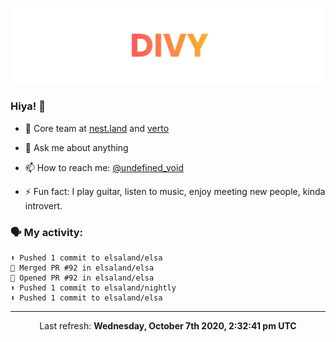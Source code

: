 
![](https://github.com/divy-work/divy-work/raw/master/assets/divy.png)

### Hiya! 👋

- 🔭 Core team at [nest.land](https://github.com/nestdotland/nest.land) and [verto](https://github.com/useverto/verto)

- 💬 Ask me about anything

- 📫 How to reach me: [@undefined_void](https://instagram.com/divy.exe)

- ⚡ Fun fact: I play guitar, listen to music, enjoy meeting new people, kinda introvert.

### 🗣 My activity:

```
⬆️ Pushed 1 commit to elsaland/elsa
🎉 Merged PR #92 in elsaland/elsa
💪 Opened PR #92 in elsaland/elsa
⬆️ Pushed 1 commit to elsaland/nightly
⬆️ Pushed 1 commit to elsaland/elsa
```

------------
<p align="center">Last refresh: <b>Wednesday, October 7th 2020, 2:32:41 pm UTC</b></p>

